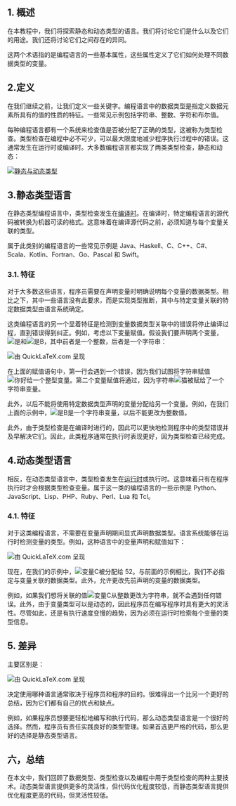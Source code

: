 ## 1. 概述

在本教程中，我们将探索静态和动态类型的语言。我们将讨论它们是什么以及它们的用途。我们还将讨论它们之间存在的异同。

这两个术语指的是编程语言的一些基本属性，这些属性定义了它们如何处理不同数据类型的变量。

## 2.定义

在我们继续之前，让我们定义一些关键字。编程语言中的数据类型是指定义数据元素所具有的值的性质的特征。一些常见示例包括字符串、整数、字符和布尔值。

每种编程语言都有一个系统来检查值是否被分配了正确的类型，这被称为类型检查。类型检查在编程中必不可少，可以最大限度地减少程序执行过程中的错误。这通常发生在运行时或编译时。大多数编程语言都实现了两类类型检查，静态和动态：

[![静态与动态类型](https://www.baeldung.com/wp-content/uploads/sites/4/2021/10/static_dynamic.drawio.svg)](https://www.baeldung.com/wp-content/uploads/sites/4/2021/10/static_dynamic.drawio.svg)

## 3.静态类型语言

在静态类型编程语言中，类型检查发生在[编译时](https://www.baeldung.com/cs/compile-load-execution-time#compile-time)。在编译时，特定编程语言的源代码被转换为机器可读的格式。这意味着在编译源代码之前，必须知道与每个变量关联的类型。

属于此类别的编程语言的一些常见示例是 Java、Haskell、C、C++、C#、Scala、Kotlin、Fortran、Go、Pascal 和 Swift。

### 3.1. 特征

对于大多数这些语言，程序员需要在声明变量时明确说明每个变量的数据类型。相比之下，其中一些语言没有此要求，而是实现类型推断，其中与特定变量关联的特定数据类型由语言系统确定。

这类编程语言的另一个显着特征是检测到变量数据类型关联中的错误将停止编译过程，直到错误得到纠正。例如，考虑以下变量赋值。假设我们要声明两个变量，![是](https://www.baeldung.com/wp-content/ql-cache/quicklatex.com-489baca1cfea7604c1cf0773f5d24f18_l3.svg)和![是B](https://www.baeldung.com/wp-content/ql-cache/quicklatex.com-b9d30d7520d87f0a60547898d8768133_l3.svg)，其中前者是一个整数，后者是一个字符串：

![由 QuickLaTeX.com 呈现](https://www.baeldung.com/wp-content/ql-cache/quicklatex.com-cc3fd222ea88db433fe9b02c8ab336c8_l3.svg)

在上面的赋值语句中，第一行会遇到一个错误，因为我们试图将字符串赋值![你好](https://www.baeldung.com/wp-content/ql-cache/quicklatex.com-b8c83647f1d44e06258d4695ef64c952_l3.svg)给一个整型变量。第二个变量赋值将通过，因为字符串![猫](https://www.baeldung.com/wp-content/ql-cache/quicklatex.com-bfe0bd0b90dcbc309c1d015b0721f06c_l3.svg)被赋给了一个字符串变量。

此外，以后不能将使用特定数据类型声明的变量分配给另一个变量。例如，在我们上面的示例中，![是B](https://www.baeldung.com/wp-content/ql-cache/quicklatex.com-b9d30d7520d87f0a60547898d8768133_l3.svg)是一个字符串变量，以后不能更改为整数值。

此外，由于类型检查是在编译时进行的，因此可以更快地检测程序中的类型错误并及早解决它们。因此，此类程序通常在执行时表现更好，因为类型检查已经完成。

## 4.动态类型语言

相反，在动态类型语言中，类型检查发生在[运行时](https://www.baeldung.com/cs/runtime-vs-compile-time#runtime)或执行时。这意味着只有在程序执行时才会根据类型检查变量。属于这一类的编程语言的一些示例是 Python、JavaScript、Lisp、PHP、Ruby、Perl、Lua 和 Tcl。

### 4.1. 特征

对于这类编程语言，不需要在变量声明期间显式声明数据类型。语言系统能够在运行时检测变量的类型。例如，这种语言中的变量声明和赋值如下：

![由 QuickLaTeX.com 呈现](https://www.baeldung.com/wp-content/ql-cache/quicklatex.com-7a0b4837ef9db0160601ce4164e6cb5f_l3.svg)

现在，在我们的示例中，![变量C](https://www.baeldung.com/wp-content/ql-cache/quicklatex.com-e00dd896a6ba1cd23a57d1c123bb9a6c_l3.svg)被分配给 52。与前面的示例相比，我们不必指定与变量关联的数据类型。此外，允许更改先前声明的变量的数据类型。

例如，如果我们想将关联的值![变量C](https://www.baeldung.com/wp-content/ql-cache/quicklatex.com-e00dd896a6ba1cd23a57d1c123bb9a6c_l3.svg)从整数更改为字符串，就不会遇到任何错误。此外，由于变量类型可以是动态的，因此程序员在编写程序时具有更大的灵活性。尽管如此，还是有执行速度变慢的趋势，因为必须在运行时检索每个变量的类型信息。

## 5. 差异

主要区别是：

![由 QuickLaTeX.com 呈现](https://www.baeldung.com/wp-content/ql-cache/quicklatex.com-e416d185fb97d7bd48be3a93bb722e36_l3.svg)

决定使用哪种语言通常取决于程序员和程序的目的。很难得出一个比另一个更好的总结，因为它们都有自己的优点和缺点。

例如，如果程序员想要更轻松地编写和执行代码，那么动态类型语言是一个很好的选择。然而，程序员有责任实践良好的类型管理。如果首选更严格的代码，那么更好的选择是静态类型语言。

## 六，总结

在本文中，我们回顾了数据类型、类型检查以及编程中用于类型检查的两种主要技术。动态类型语言提供更多的灵活性，但代码优化程度较低，而静态类型语言提供优化程度更高的代码，但灵活性较低。